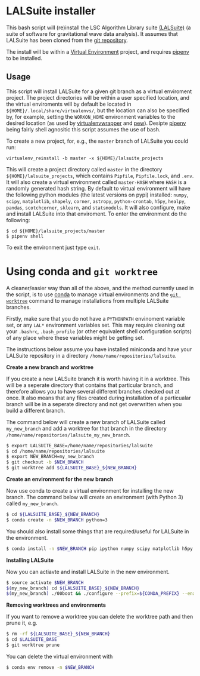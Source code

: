 # LALSuite installer

This bash script will (re)install the LSC Algorithm Library suite [(LALSuite)](https://wiki.ligo.org/DASWG/LALSuite)
(a suite of software for gravitational wave data analysis). It assumes that LALSuite has been
cloned from the [git repository](https://wiki.ligo.org/DASWG/LALSuite#Git_Repository).

The install will be within a [Virtual Environment](http://virtualenv.readthedocs.org/en/latest/index.html) project,
and requires [pipenv](https://docs.pipenv.org/index.html) to be installed.

## Usage

This script will install LALSuite for a given git branch as a virtual enviroment project. The project directories
will be within a user specified location, and the virtual enviroments will by default be located in 
`${HOME}/.local/share/virtualenvs/`, but the location can also be specified by, for example, setting the
`WORKON_HOME` environment variables to the desired location (as used by
[virtualenvwrapper](http://virtualenvwrapper.readthedocs.io/en/latest/) and [pew](https://github.com/berdario/pew)).
Desipte [pipenv](https://docs.pipenv.org/index.html) being fairly shell agnositic this script assumes the use of bash.

To create a new project, for, e.g., the `master` branch of LALSuite you could run:

    virtualenv_reinstall -b master -x ${HOME}/lalsuite_projects

This will create a project directory called `master` in the directory `${HOME}/lalsuite_projects`, which contains
`Pipfile`,  `Pipfile.lock`, and `.env`. It will also create a virtual environment called `master-HASH`
where `HASH` is a randomly generated hash string. By default to virtual environment will have the following python modules
(the latest versions on pypi)
installed: `numpy`, `scipy`, `matplotlib`, `shapely`, `corner`, `astropy`, `python-crontab`, `h5py`, `healpy`, `pandas`,
`scotchcorner`, `sklearn`, and `statsmodels`. It will also configure, make and install LALSuite into that enviroment.
To enter the environment do the following:

    $ cd ${HOME}/lalsuite_projects/master
    $ pipenv shell

To exit the environment just type `exit`.

# Using conda and `git worktree`

A cleaner/easier way than all of the above, and the method currently used in the script, is to use [conda](https://conda.io/docs/) to manage virtual
environments and the [`git worktree`](https://git-scm.com/docs/git-worktree) command to manage installations from multiple LALSuite branches.

Firstly, make sure that you do not have a `PYTHONPATH` envinoment variable set, or any `LAL*` environment variables set.
This may require cleaning out your `.bashrc`, `.bash_profile` (or other equivalent shell configuration scripts) of any place
where these variables might be getting set.

The instructions below assume you have installed miniconda and have your LALSuite repository in a directory `/home/name/repositories/lalsuite`.

**Create a new branch and worktree**

If you create a new LALSuite branch it is worth having it in a worktree. This will be a seperate directory that contains that
particular branch, and therefore allows you to have several different branches checked out at once. It also means that any
files created during installation of a particualar branch will be in a seperate directory and not get overwritten when you
build a different branch.

The command below will create a new branch of LALSuite called `my_new_branch` and add a worktree for that branch in the
directory `/home/name/repositories/lalsuite_my_new_branch`.

```bash
$ export LALSUITE_BASE=/home/name/repositories/lalsuite
$ cd /home/name/repositories/lalsuite
$ export NEW_BRANCH=my_new_branch
$ git checkout -b $NEW_BRANCH
$ git worktree add ${LALSUITE_BASE}_${NEW_BRANCH}
```

**Create an environment for the new branch**

Now use conda to create a virtual environment for installing the new branch. The command below will create an environment
(with Python 3) called `my_new_branch`.

```bash
$ cd ${LALSUITE_BASE}_${NEW_BRANCH}
$ conda create -n $NEW_BRANCH python=3
```

You should also install some things that are required/useful for LALSuite in the environment.

```bash
$ conda install -n $NEW_BRANCH pip ipython numpy scipy matplotlib h5py swig astropy
```

**Installing LALSuite**

Now you can actiavte and install LALSuite in the new environment.

```bash
$ source activate $NEW_BRANCH
$(my_new_branch) cd ${LALSUITE_BASE}_${NEW_BRANCH}
$(my_new_branch) ./00boot && ./configure --prefix=${CONDA_PREFIX} --enable-swig-python && make install -j3
```

**Removing worktrees and environments**

If you want to remove a worktree you can delete the worktree path and then prune it, e.g.

```bash
$ rm -rf ${LALSUITE_BASE}_${NEW_BRANCH}
$ cd $LALSUITE_BASE
$ git worktree prune
```

You can delete the virtual environment with

```bash
$ conda env remove -n $NEW_BRANCH
```
